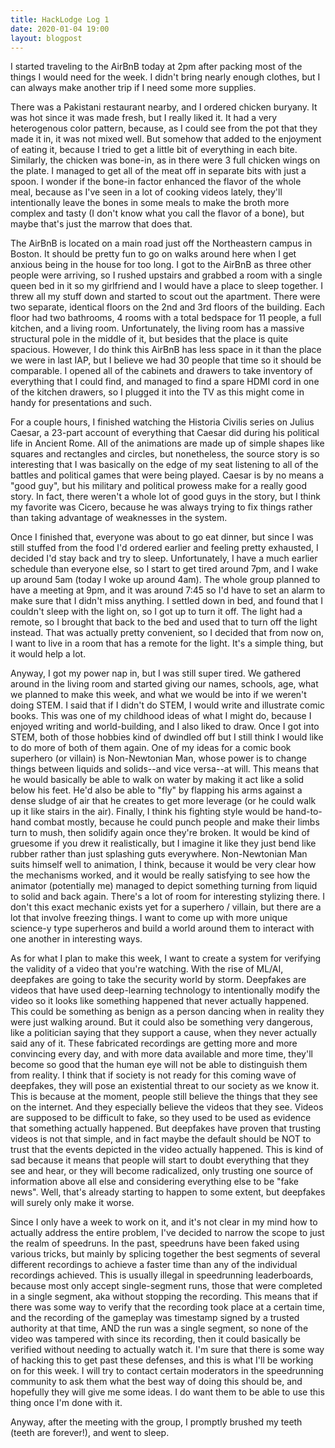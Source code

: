```yaml
---
title: HackLodge Log 1
date: 2020-01-04 19:00
layout: blogpost
---
```


I started traveling to the AirBnB today at 2pm after packing most of the things I would need for the week. I didn't bring nearly enough clothes, but I can always make another trip if I need some more supplies.

There was a Pakistani restaurant nearby, and I ordered chicken buryany. It was hot since it was made fresh, but I really liked it. It had a very heterogenous color pattern, because, as I could see from the pot that they made it in, it was not mixed well. But somehow that added to the enjoyment of eating it, because I tried to get a little bit of everything in each bite. Similarly, the chicken was bone-in, as in there were 3 full chicken wings on the plate. I managed to get all of the meat off in separate bits with just a spoon. I wonder if the bone-in factor enhanced the flavor of the whole meal, because as I've seen in a lot of cooking videos lately, they'll intentionally leave the bones in some meals to make the broth more complex and tasty (I don't know what you call the flavor of a bone), but maybe that's just the marrow that does that.

The AirBnB is located on a main road just off the Northeastern campus in Boston. It should be pretty fun to go on walks around here when I get anxious being in the house for too long. I got to the AirBnB as three other people were arriving, so I rushed upstairs and grabbed a room with a single queen bed in it so my girlfriend and I would have a place to sleep together. I threw all my stuff down and started to scout out the apartment. There were two separate, identical floors on the 2nd and 3rd floors of the building. Each floor had two bathrooms, 4 rooms with a total bedspace for 11 people, a full kitchen, and a living room. Unfortunately, the living room has a massive structural pole in the middle of it, but besides that the place is quite spacious. However, I do think this AirBnB has less space in it than the place we were in last IAP, but I believe we had 30 people that time so it should be comparable. I opened all of the cabinets and drawers to take inventory of everything that I could find, and managed to find a spare HDMI cord in one of the kitchen drawers, so I plugged it into the TV as this might come in handy for presentations and such.

For a couple hours, I finished watching the Historia Civilis series on Julius Caesar, a 23-part account of everything that Caesar did during his political life in Ancient Rome. All of the animations are made up of simple shapes like squares and rectangles and circles, but nonetheless, the source story is so interesting that I was basically on the edge of my seat listening to all of the battles and political games that were being played. Caesar is by no means a "good guy", but his military and political prowess make for a really good story. In fact, there weren't a whole lot of good guys in the story, but I think my favorite was Cicero, because he was always trying to fix things rather than taking advantage of weaknesses in the system.

Once I finished that, everyone was about to go eat dinner, but since I was still stuffed from the food I'd ordered earlier and feeling pretty exhausted, I decided I'd stay back and try to sleep. Unfortunately, I have a much earlier schedule than everyone else, so I start to get tired around 7pm, and I wake up around 5am (today I woke up around 4am). The whole group planned to have a meeting at 9pm, and it was around 7:45 so I'd have to set an alarm to make sure that I didn't miss anything. I settled down in bed, and found that I couldn't sleep with the light on, so I got up to turn it off. The light had a remote, so I brought that back to the bed and used that to turn off the light instead. That was actually pretty convenient, so I decided that from now on, I want to live in a room that has a remote for the light. It's a simple thing, but it would help a lot.

Anyway, I got my power nap in, but I was still super tired. We gathered around in the living room and started giving our names, schools, age, what we planned to make this week, and what we would be into if we weren't doing STEM. I said that if I didn't do STEM, I would write and illustrate comic books. This was one of my childhood ideas of what I might do, because I enjoyed writing and world-building, and I also liked to draw. Once I got into STEM, both of those hobbies kind of dwindled off but I still think I would like to do more of both of them again. One of my ideas for a comic book superhero (or villain) is Non-Newtonian Man, whose power is to change things between liquids and solids--and vice versa--at will. This means that he would basically be able to walk on water by making it act like a solid below his feet. He'd also be able to "fly" by flapping his arms against a dense sludge of air that he creates to get more leverage (or he could walk up it like stairs in the air). Finally, I think his fighting style would be hand-to-hand combat mostly, because he could punch people and make their limbs turn to mush, then solidify again once they're broken. It would be kind of gruesome if you drew it realistically, but I imagine it like they just bend like rubber rather than just splashing guts everywhere. Non-Newtonian Man suits himself well to animation, I think, because it would be very clear how the mechanisms worked, and it would be really satisfying to see how the animator (potentially me) managed to depict something turning from liquid to solid and back again. There's a lot of room for interesting stylizing there. I don't this exact mechanic exists yet for a superhero / villain, but there are a lot that involve freezing things. I want to come up with more unique science-y type superheros and build a world around them to interact with one another in interesting ways.

As for what I plan to make this week, I want to create a system for verifying the validity of a video that you're watching. With the rise of ML/AI, deepfakes are going to take the security world by storm. Deepfakes are videos that have used deep-learning technology to intentionally modify the video so it looks like something happened that never actually happened. This could be something as benign as a person dancing when in reality they were just walking around. But it could also be something very dangerous, like a politician saying that they support a cause, when they never actually said any of it. These fabricated recordings are getting more and more convincing every day, and with more data available and more time, they'll become so good that the human eye will not be able to distinguish them from reality. I think that if society is not ready for this coming wave of deepfakes, they will pose an existential threat to our society as we know it. This is because at the moment, people still believe the things that they see on the internet. And they especially believe the videos that they see. Videos are supposed to be difficult to fake, so they used to be used as evidence that something actually happened. But deepfakes have proven that trusting videos is not that simple, and in fact maybe the default should be NOT to trust that the events depicted in the video actually happened. This is kind of sad because it means that people will start to doubt everything that they see and hear, or they will become radicalized, only trusting one source of information above all else and considering everything else to be "fake news". Well, that's already starting to happen to some extent, but deepfakes will surely only make it worse.

Since I only have a week to work on it, and it's not clear in my mind how to actually address the entire problem, I've decided to narrow the scope to just the realm of speedruns. In the past, speedruns have been faked using various tricks, but mainly by splicing together the best segments of several different recordings to achieve a faster time than any of the individual recordings achieved. This is usually illegal in speedrunning leaderboards, because most only accept single-segment runs, those that were completed in a single segment, aka without stopping the recording. This means that if there was some way to verify that the recording took place at a certain time, and the recording of the gameplay was timestamp signed by a trusted authority at that time, AND the run was a single segment, so none of the video was tampered with since its recording, then it could basically be verified without needing to actually watch it. I'm sure that there is some way of hacking this to get past these defenses, and this is what I'll be working on for this week. I will try to contact certain moderators in the speedrunning community to ask them what the best way of doing this should be, and hopefully they will give me some ideas. I do want them to be able to use this thing once I'm done with it.

Anyway, after the meeting with the group, I promptly brushed my teeth (teeth are forever!), and went to sleep.
